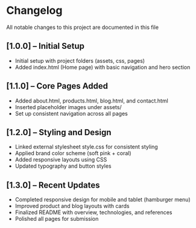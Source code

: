 # Changelog  
All notable changes to this project are documented in this file 

## [1.0.0] – Initial Setup  
- Initial setup with project folders (assets, css, pages)
- Added index.html (Home page) with basic navigation and hero section  

## [1.1.0] – Core Pages Added  
- Added about.html, products.html, blog.html, and contact.html  
- Inserted placeholder images under assets/  
- Set up consistent navigation across all pages  

## [1.2.0] – Styling and Design  
- Linked external stylesheet style.css for consistent styling 
- Applied brand color scheme (soft pink + coral)  
- Added responsive layouts using CSS  
- Updated typography and button styles  

## [1.3.0] – Recent Updates  
- Completed responsive design for mobile and tablet (hamburger menu)  
- Improved product and blog layouts with cards  
- Finalized README with overview, technologies, and references  
- Polished all pages for submission